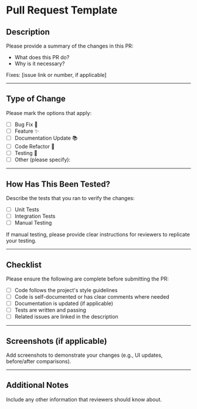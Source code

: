 # Pull Request Template

## Description

Please provide a summary of the changes in this PR:
- What does this PR do?
- Why is it necessary?

Fixes: [issue link or number, if applicable]

---

## Type of Change

Please mark the options that apply:

- [ ] Bug Fix 🐛
- [ ] Feature ✨
- [ ] Documentation Update 📚
- [ ] Code Refactor 🔄
- [ ] Testing 🧪
- [ ] Other (please specify):

---

## How Has This Been Tested?

Describe the tests that you ran to verify the changes:
- [ ] Unit Tests
- [ ] Integration Tests
- [ ] Manual Testing

If manual testing, please provide clear instructions for reviewers to replicate your testing.

---

## Checklist

Please ensure the following are complete before submitting the PR:

- [ ] Code follows the project's style guidelines
- [ ] Code is self-documented or has clear comments where needed
- [ ] Documentation is updated (if applicable)
- [ ] Tests are written and passing
- [ ] Related issues are linked in the description

---

## Screenshots (if applicable)

Add screenshots to demonstrate your changes (e.g., UI updates, before/after comparisons).

---

## Additional Notes

Include any other information that reviewers should know about.
